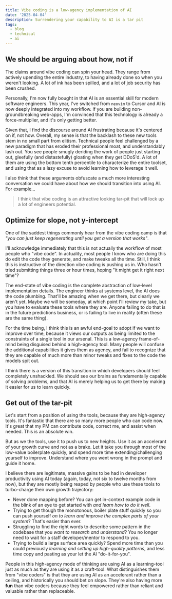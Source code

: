 ```yaml
---
title: Vibe coding is a low-agency implementation of AI
date: '2025-04-04'
description: Surrendering your capability to AI is a tar pit
tags:
  - blog
  - technical
  - ai
---
```


## We should be arguing about how, not if

The claims around vibe coding can spin your head. They range from actively upending the entire industry, to having already done so when you weren't looking. A lot of ink has been spilled, and a lot of job security has been crushed.

Personally, I'm now fully bought in that AI is an essential skill for modern software engineers. This year, I've switched from `neovim` to Cursor and AI is now deeply integrated into my workflow. If you are building non-groundbreaking web-apps, I'm convinced that this technology is already a force-multiplier, and it's only getting better.

Given that, I find the discourse around AI frustrating because it's centered on if, not how. Overall, my sense is that the backlash to these new tools stem in no small part from elitism. Technical people feel challenged by a new paradigm that has eroded their professional moat, and understandably lash out. You see people smugly deriding the work of people just starting out, gleefully (and distastefully) gloating when they get DDoS'd. A lot of them are using the bottom tenth percentile to characterize the entire toolset, and using that as a lazy excuse to avoid learning how to leverage it well.

I also think that these arguments obfuscate a much more interesting conversation we could have about how we should transition into using AI. For example...

> I think that vibe coding is an attractive looking tar-pit that will lock up a lot of engineers potential.

## Optimize for slope, not y-intercept

One of the saddest things commonly hear from the vibe coding camp is that _"you can just keep regenerating until you get a version that works"_.

I'll acknowledge immediately that this is not actually the workflow of most people who "vibe code". In actuality, most people I know who are doing this do edit the code they generate, and make tweaks all the time. Still, I think this is instructive of the direction vibe coding is pushing us in. Who hasn't tried submitting things three or hour times, hoping "it might get it right next time"?

The end-state of vibe coding is the complete abstraction of low-level implementation details. The engineer thinks at systems level, the AI does the code plumbing. That'll be amazing when we get there, but clearly we aren't yet. Maybe we will be someday, at which point I'll review my take, but you have to evaluate these tools where they are. Anyone failing to do that is in the future predictions business, or is failing to live in reality (often these are the same thing).

For the time being, I think this is an awful end-goal to adopt if we want to improve over time, because it views our outputs as being limited to the constraints of a single tool in our arsenal. This is a low-agency frame-of-mind being disguised behind a high-agency tool. Many people will confuse the additional capabilities it gives them as agency, and fail to recognize that they are capable of much more than minor tweaks and fixes to the code the models spit out.

I think there is a version of this transition in which developers should feel completely unshackled. We should see our brains as fundamentally capable of solving problems, and that AI is merely helping us to get there by making it easier for us to learn quickly.

## Get out of the tar-pit

Let's start from a position of using the tools, because they are high-agency tools. It's fantastic that there are so many more people who can code now. It's great that my PM can contribute code, correct me, and assist when needed. This is an absolute win.

But as we the tools, use it to push us to new heights. Use it as an accelerant of your growth curve and not as a brake. Let it take you through most of the low-value boilerplate quickly, and spend more time extending/challenging yourself to improve. Understand where you went wrong in the prompt and guide it home.

I believe there are legitimate, massive gains to be had in developer productivity using AI today (again, today, not six to twelve months from now), but they are mostly being reaped by people who use these tools to turbo-charge their own growth trajectory:

- Never done mapping before? You can get in-context example code in the blink of an eye to get started with _and learn how to do it well_.
- Trying to get though the monotonous, boiler plate stuff quickly so you can push yourself _on to learn and improve the complex parts of your system_? That's easier than ever.
- Struggling to find the right words to describe some pattern in the codebase that you _want to research and understand_? You no longer need to wait for a staff developer/mentor to respond to you.
- Trying to build a large surface area quickly? Spend more time than you could previously _learning and setting up high-quality patterns_, and less time copy and pasting as your let the AI "do-it-for-you".

People in this high-agency mode of thinking are using AI as a learning-tool just as much as they are using it as a craft-tool. What distinguishes them from "vibe coders" is that they are using AI as an accelerant rather than a ceiling, and historically you should bet on slope. They're also having more **fun** than vibe coders because they feel empowered rather than reliant and valuable rather than replaceable.
